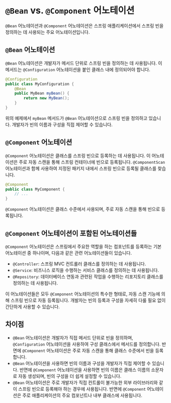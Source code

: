 # `@Bean` vs. `@Component` 어노테이션

`@Bean` 어노테이션과 `@Component` 어노테이션은 스프링 애플리케이션에서 스프링 빈을 정의하는 데 사용되는 주요 어노테이션입니다.

## `@Bean` 어노테이션

`@Bean` 어노테이션은 개발자가 메서드 단위로 스프링 빈을 정의하는 데 사용됩니다. 이 메서드는 `@Configuration` 어노테이션을 붙인 클래스 내에 정의되어야 합니다.

```java
@Configuration
public class MyConfiguration {
    @Bean
    public MyBean myBean() {
        return new MyBean();
    }
}
```

위의 예제에서 `myBean` 메서드가 `@Bean` 어노테이션으로 스프링 빈을 정의하고 있습니다. 개발자가 빈의 이름과 구성을 직접 제어할 수 있습니다.

## `@Component` 어노테이션

`@Component` 어노테이션은 클래스를 스프링 빈으로 등록하는 데 사용됩니다. 이 어노테이션은 주로 자동 스캔을 통해 스프링 컨테이너에 빈으로 등록됩니다. `@ComponentScan` 어노테이션과 함께 사용하여 지정된 패키지 내에서 스프링 빈으로 등록될 클래스를 찾습니다.

```java
@Component
public class MyComponent {
    // ...
}
```

`@Component` 어노테이션은 클래스 수준에서 사용되며, 주로 자동 스캔을 통해 빈으로 등록됩니다.

## `@Component` 어노테이션이 포함된 어노테이션들

`@Component` 어노테이션은 스프링에서 주요한 역할을 하는 컴포넌트를 등록하는 기본 어노테이션 중 하나이며, 다음과 같은 관련 어노테이션들이 있습니다.

- `@Controller`: 스프링 MVC 컨트롤러 클래스를 정의하는 데 사용됩니다.
- `@Service`: 비즈니스 로직을 수행하는 서비스 클래스를 정의하는 데 사용됩니다.
- `@Repository`: 데이터베이스 연동과 관련된 작업을 수행하는 리포지토리 클래스를 정의하는 데 사용됩니다.

이 어노테이션들은 모두 `@Component` 어노테이션의 특수한 형태로, 자동 스캔 기능에 의해 스프링 빈으로 자동 등록됩니다. 개발자는 빈의 등록과 구성을 자세히 다룰 필요 없이 간단하게 사용할 수 있습니다.

## 차이점

- `@Bean` 어노테이션은 개발자가 직접 메서드 단위로 빈을 정의하며, `@Configuration` 어노테이션을 사용하여 구성 클래스에서 메서드를 정의합니다. 반면에 `@Component` 어노테이션은 주로 자동 스캔을 통해 클래스 수준에서 빈을 등록합니다.
- `@Bean` 어노테이션을 사용하면 빈의 이름과 구성을 개발자가 직접 제어할 수 있습니다. 반면에 `@Component` 어노테이션을 사용하면 빈의 이름은 클래스 이름의 소문자로 자동 생성되며, 빈의 구성을 더 쉽게 설정할 수 있습니다.
- `@Bean` 어노테이션은 주로 개발자가 직접 컨트롤이 불가능한 외부 라이브러리와 같이 스프링 빈으로 등록해야 하는 경우에 사용됩니다. 반면에 `@Component` 어노테이션은 주로 애플리케이션의 주요 컴포넌트나 내부 클래스에 사용됩니다.
